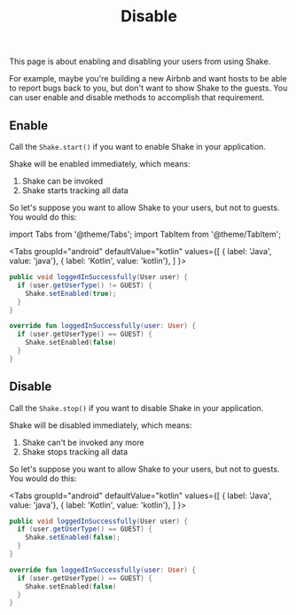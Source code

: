 ﻿---
id: disable
title: Disable
---
This page is about enabling and disabling your users from using Shake.

For example, maybe you're building a new Airbnb and want hosts to be able to report bugs back to you, 
but don't want to show Shake to the guests. You can user enable and disable methods to accomplish that requirement.

## Enable
Call the `Shake.start()` if you want to enable Shake in your application.

Shake will be enabled immediately, which means:
1. Shake can be invoked
1. Shake starts tracking all data

So let's suppose you want to allow Shake to your users, but not to guests. You would do this: 

import Tabs from '@theme/Tabs';
import TabItem from '@theme/TabItem';

<Tabs
  groupId="android"
  defaultValue="kotlin"
  values={[
    { label: 'Java', value: 'java'},
    { label: 'Kotlin', value: 'kotlin'},
  ]
}>

<TabItem value="java">

```java {3} title="App.java"
public void loggedInSuccessfully(User user) {
  if (user.getUserType() != GUEST) {
    Shake.setEnabled(true);
  }
}
```

</TabItem>

<TabItem value="kotlin">

```kotlin {3} title="App.kt"
override fun loggedInSuccessfully(user: User) {
  if (user.getUserType() == GUEST) {
    Shake.setEnabled(false)
  }
}
```

</TabItem>
</Tabs>
  

## Disable
Call the `Shake.stop()` if you want to disable Shake in your application.
 
Shake will be disabled immediately, which means:
1. Shake can't be invoked any more
1. Shake stops tracking all data

So let's suppose you want to allow Shake to your users, but not to guests. You would do this: 

<Tabs
  groupId="android"
  defaultValue="kotlin"
  values={[
    { label: 'Java', value: 'java'},
    { label: 'Kotlin', value: 'kotlin'},
  ]
}>

<TabItem value="java">

```java {3} title="App.java"
public void loggedInSuccessfully(User user) {
  if (user.getUserType() == GUEST) {
    Shake.setEnabled(false);
  }
}
```

</TabItem>

<TabItem value="kotlin">

```kotlin {3} title="App.kt"
override fun loggedInSuccessfully(user: User) {
  if (user.getUserType() == GUEST) {
    Shake.setEnabled(false)
  }
}
```

</TabItem>
</Tabs>
              
